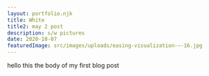 ```yaml
---
layout: portfolio.njk
title: White
title2: may 2 post
description: s/w pictures
date: 2020-10-07
featuredImage: src/images/uploads/easing-visualization-–-16.jpg
---
```


hello this the body of my first blog post
